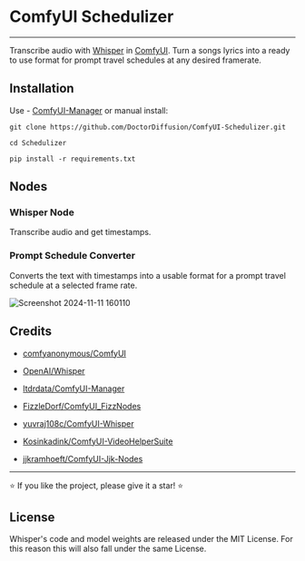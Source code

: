 # ComfyUI Schedulizer

****


Transcribe audio with [Whisper](https://github.com/openai/whisper/) in [ComfyUI](https://github.com/comfyanonymous/ComfyUI). Turn a songs lyrics into a ready to use format for prompt travel schedules at any desired framerate.

## Installation

Use - [ComfyUI-Manager](https://github.com/ltdrdata/ComfyUI-Manager) or manual install:

```
git clone https://github.com/DoctorDiffusion/ComfyUI-Schedulizer.git
```
```
cd Schedulizer
```
```
pip install -r requirements.txt
```

## Nodes

### Whisper Node

Transcribe audio and get timestamps.

### Prompt Schedule Converter

Converts the text with timestamps into a usable format for a prompt travel schedule at a selected frame rate.

![Screenshot 2024-11-11 160110](https://github.com/user-attachments/assets/07cc7518-f3c7-42b0-9c00-b58af0ff0068)


## Credits

- [comfyanonymous/ComfyUI](https://github.com/comfyanonymous/ComfyUI)

- [OpenAI/Whisper](https://github.com/openai/whisper)

- [ltdrdata/ComfyUI-Manager](https://github.com/ltdrdata/ComfyUI-Manager)

- [FizzleDorf/ComfyUI_FizzNodes](https://github.com/FizzleDorf/ComfyUI_FizzNodes)

- [yuvraj108c/ComfyUI-Whisper](https://github.com/yuvraj108c/ComfyUI-Whisper)

- [Kosinkadink/ComfyUI-VideoHelperSuite](https://github.com/Kosinkadink/ComfyUI-VideoHelperSuite)

- [jjkramhoeft/ComfyUI-Jjk-Nodes](https://github.com/jjkramhoeft/ComfyUI-Jjk-Nodes)


****

⭐ If you like the project, please give it a star! ⭐

## License

Whisper's code and model weights are released under the MIT License. For this reason this will also fall under the same License. 

